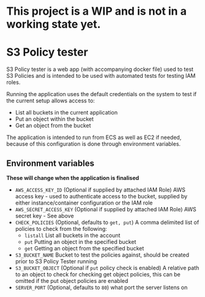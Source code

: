 # This project is a WIP and is not in a working state yet.

# S3 Policy tester

S3 Policy tester is a web app (with accompanying docker file) used to test S3 Policies and is intended to be used with automated tests for testing IAM roles.

Running the application uses the default credentials on the system to test if the current setup allows access to:

- List all buckets in the current application
- Put an object within the bucket
- Get an object from the bucket

The application is intended to run from ECS as well as EC2 if needed, because of this configuration is done through environment variables.

## Environment variables

**These will change when the application is finalised**

* `AWS_ACCESS_KEY_ID` (Optional if supplied by attached IAM Role) AWS access key - used to authenticate access to the bucket, supplied by either instance/container configuration or the IAM role
* `AWS_SECRET_ACCESS_KEY` (Optional if supplied by attached IAM Role) AWS secret key - See above
* `CHECK_POLICIES` (Optional, defaults to `get, put`) A comma delimited list of policies to check from the following:
  * `listall` List all buckets in the account
  * `put` Putting an object in the specified bucket
  * `get` Getting an object from the specified bucket
* `S3_BUCKET_NAME` Bucket to test the policies against, should be created prior to S3 Policy Tester running
* `S3_BUCKET_OBJECT` (Optional if `put` policy check is enabled) A relative path to an object to check for checking get object policies, this can be omitted if the put object policies are enabled
* `SERVER_PORT` (Optional, defaults to `80`) what port the server listens on